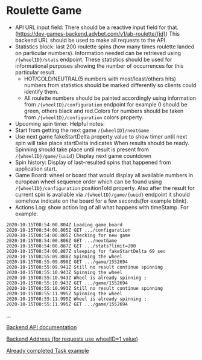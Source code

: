 # Roulette Game 

* API URL input field: There should be a reactive input field for that. (https://dev-games-backend.advbet.com/v1/ab-roulette/{id})
This backend URL should be used to make all requests to the API.
* Statistics block: last 200 roulette spins (how many times roulette landed on particular numbers). Information needed can be retrieved using `/{wheelID}/stats` endpoint. These statistics should be used for informational purposes showing the number of occurrences for this particular result.
  - HOT/COLD/NEUTRAL(5 numbers with most/least/others hits) numbers from statistics should be marked differently so clients could identify them.
  - All roulette numbers should be painted accordingly using information from `/{wheelID}/configuration` endpoint for example 0 should be green, others black and red.Colors for numbers should be taken from `/{wheelID}/configuration` colors property.
* Upcoming spin timer:
Helpful notes:
* Start from getting the next game `/{wheelID}/nextGame`
* Use next game fakeStartDelta property value to show timer until next spin will take place
startDelta indicates When results should be ready.
Spinning should take place until result is present from `/{wheelID}/game/{uuid}`
Display next game countdown
* Spin history:
Display of last-resulted spins that happened from application start.
* Game Board: wheel or board that would display all available numbers in european wheel sequence order which can be found using `/{wheelID}/configuration` positionToId property. Also after the result for current spin is available via `/{wheelID}/game/{uuid}` endpoint it should somehow indicate on the board for a few seconds(for example blink).
* Actions Log: show action log of all what happens with timeStamp. For example:
```
2020-10-15T08:54:00.804Z Loading game board
2020-10-15T08:54:00.805Z GET .../configuration
2020-10-15T08:54:00.805Z Checking for new game
2020-10-15T08:54:00.806Z GET .../nextGame
2020-10-15T08:54:00.887Z GET .../stats?limit=200
2020-10-15T08:54:00.887Z sleeping for fakeStartDelta 69 sec
2020-10-15T08:55:09.888Z Spinning the wheel
2020-10-15T08:55:09.890Z GET .../game/1552694
2020-10-15T08:55:09.941Z Still no result continue spinning
2020-10-15T08:55:10.943Z Spinning the wheel
2020-10-15T08:55:10.943Z Wheel is already spinning ;
2020-10-15T08:55:10.943Z GET .../game/1552694
2020-10-15T08:55:10.993Z Still no result continue spinning
2020-10-15T08:55:11.995Z Spinning the wheel
2020-10-15T08:55:11.995Z Wheel is already spinning ;
2020-10-15T08:55:11.995Z GET .../game/1552694
```
...

[Backend API documentation](http://petstore.swagger.io/?url=https://dev-games-backend.advbet.com/v1/ab-roulette/static/swagger.yaml)

[Backend Address (for requests use wheelID=1 value)](https://dev-games-backend.advbet.com/v1/ab-roulette/)

[Already completed Task example](https://origin.advbet.com/static.advbet.com/frontend-task/)
